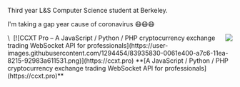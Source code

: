Third year L&S Computer Science student at Berkeley. 

I'm taking a gap year cause of coronavirus 😷😷😷

<a href="https://github.com/ccxt/ccxt">
    <img style="float: right;" src="https://github-readme-stats.vercel.app/api/pin/?username=ccxt&repo=ccxt" />
</a>
\&nbsp;
[![CCXT Pro – A JavaScript / Python / PHP cryptocurrency exchange trading WebSocket API for professionals](https://user-images.githubusercontent.com/1294454/83935830-0061e400-a7c6-11ea-8215-92983a611531.png)](https://ccxt.pro) **[A JavaScript / Python / PHP cryptocurrency exchange trading WebSocket API for professionals](https://ccxt.pro)**
